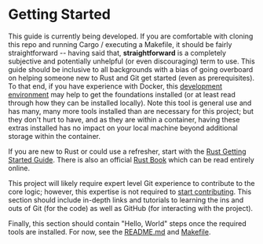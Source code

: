 # Getting Started

This guide is currently being developed.  If you are comfortable with cloning this repo and running Cargo / executing a Makefile, it should be fairly straightforward -- having said that, __straightforward__ is a completely subjective and potentially unhelpful (or even discouraging) term to use.  This guide should be inclusive to all backgrounds with a bias of going overboard on helping someone new to Rust and Git get started (even as prerequisites).  To that end, if you have experience with Docker, this [development environment](https://github.com/christimiller/dev) may help to get the foundations installed (or at least read through how they can be installed locally).  Note this tool is general use and has many, many more tools installed than are necessary for this project; but they don't hurt to have, and as they are within a container, having these extras installed has no impact on your local machine beyond additional storage within the container.

If you are new to Rust or could use a refresher, start with the [Rust Getting Started Guide](https://www.rust-lang.org/learn/get-started).  There is also an official [Rust Book](https://doc.rust-lang.org/stable/book/) which can be read entirely online.

This project will likely require expert level Git experience to contribute to the core logic; however, this expertise is not required to [start contributing](https://github.com/christimiller/chowndn/blob/main/CONTRIBUTING.md).  This section should include in-depth links and tutorials to learning the ins and outs of Git (for the code) as well as GitHub (for interacting with the project).

Finally, this section should contain "Hello, World" steps once the required tools are installed.  For now, see the [README.md](https://github.com/christimiller/chowndn/blob/main/README.md) and [Makefile](https://github.com/christimiller/chowndn/blob/main/Makefile).
